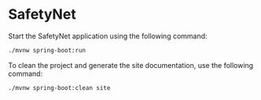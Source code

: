 # SafetyNet

Start the SafetyNet application using the following command:

```bash
./mvnw spring-boot:run
```

To clean the project and generate the site documentation, use the following command:

```bash
./mvnw spring-boot:clean site
```
